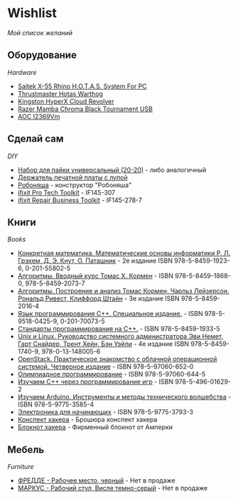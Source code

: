 # Wishlist
*Мой список желаний*


## Оборудование
*Hardware*

* [Saitek X-55 Rhino H.O.T.A.S. System For PC](https://market.yandex.ru/product/10704769/)
* [Thrustmaster Hotas Warthog](https://market.yandex.ru/product/6839360)
* [Kingston HyperX Cloud Revolver](https://www.ulmart.ru/goods/3825335)
* [Razer Mamba Chroma Black Tournament USB](https://www.ulmart.ru/goods/3688397)
* [AOC I2369Vm](https://market.yandex.ru/product/9237416)

## Сделай сам
*DIY*

* [Набор для пайки универсальный (20-20)](http://www.chipdip.ru/product/soldering-kit-universal/) - либо аналогичный
* [Держатель печатной платы с лупой](http://amperka.ru/product/soldering-helping-hand)
* [Робоняша](http://amperka.ru/product/robonyasha-iskra-js) - конструктор "Робоняша"
* [ifixit Pro Tech Toolkit](https://ru.ifixit.com/Store/Tools/Pro-Tech-Toolkit/IF145-307) - IF145-307
* [ifixit Repair Business Toolkit](https://ru.ifixit.com/Store/Tools/Repair-Business-Toolkit/IF145-278-7) - IF145-278-7


## Книги
*Books*

* [Конкретная математика. Математические основы информатики  Р. Л. Грэхем, Д. Э. Кнут, О. Паташник](https://www.ozon.ru/context/detail/id/31333006/) - 2е издание ISBN 978-5-8459-1923-6, 0-201-55802-5
* [Алгоритмы. Вводный курс  Томас Х. Кормен](https://www.ozon.ru/context/detail/id/24903185/) - ISBN	978-5-8459-1868-0, 978-5-8459-2073-7
* [Алгоритмы. Построение и анализ  Томас Кормен, Чарльз Лейзерсон, Рональд Ривест, Клиффорд Штайн](https://www.ozon.ru/context/detail/id/22421471/) - 3е издание ISBN 978-5-8459-2016-4
* [Язык программирования С++. Специальное издание.](https://www.ozon.ru/context/detail/id/139958735/) - ISBN 978-5-9518-0425-9, 0-201-70073-5
* [Стандарты программирования на С++.](https://www.ozon.ru/context/detail/id/2381848/) - ISBN 978-5-8459-1933-5
* [Unix и Linux. Руководство системного администратора  Эви Немет, Гарт Снайдер, Трент Хейн, Бэн Уэйли](https://www.ozon.ru/context/detail/id/31924164/) - 4е издание ISBN 978-5-8459-1740-9, 978-0-13-148005-6
* [OpenStack. Практическое знакомство с облачной операционной системой. Четверное издание](https://www.ozon.ru/context/detail/id/146269188/) - ISBN 978-5-97060-652-0
* [Олимпиадное программирование](https://www.ozon.ru/context/detail/id/146462877/) - ISBN 978-5-97060-644-5
* [Изучаем C++ через программирование игр](https://www.ozon.ru/context/detail/id/33558249/) - ISBN 978-5-496-01629-2
* [Изучаем Arduino. Инструменты и методы технического волшебства](https://www.ozon.ru/context/detail/id/31350922/) - ISBN 978-5-9775-3585-4
* [Электроника для начинающих](https://www.ozon.ru/context/detail/id/138760497/) - ISBN	978-5-9775-3793-3
* [Конспект хакера](http://amperka.ru/product/hacker-workbook) - Брошюра конспект хакера
* [Блокнот хакера](http://amperka.ru/product/amperka-notebook) - Фирменный блокнот от Амперки

## Мебель
*Furniture*

* [ФРЕДДЕ - Рабочее место, черный](http://www.ikea.com/ru/ru/catalog/products/50219044/) - Нет в продаже
* [МАРКУС - Рабочий стул, Висле темно-серый](http://www.ikea.com/ru/ru/catalog/products/20309729/#/70261150) - Нет в продаже
